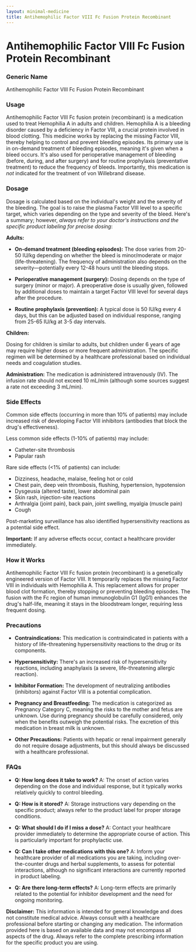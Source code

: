 ```yaml
---
layout: minimal-medicine
title: Antihemophilic Factor VIII Fc Fusion Protein Recombinant
---
```


# Antihemophilic Factor VIII Fc Fusion Protein Recombinant
### Generic Name
Antihemophilic Factor VIII Fc Fusion Protein Recombinant

### Usage

Antihemophilic Factor VIII Fc fusion protein (recombinant) is a medication used to treat Hemophilia A in adults and children.  Hemophilia A is a bleeding disorder caused by a deficiency in Factor VIII, a crucial protein involved in blood clotting. This medicine works by replacing the missing Factor VIII, thereby helping to control and prevent bleeding episodes.  Its primary use is in on-demand treatment of bleeding episodes, meaning it's given when a bleed occurs.  It's also used for perioperative management of bleeding (before, during, and after surgery) and for routine prophylaxis (preventative treatment) to reduce the frequency of bleeds.  Importantly, this medication is *not* indicated for the treatment of von Willebrand disease.


### Dosage

Dosage is calculated based on the individual's weight and the severity of the bleeding.  The goal is to raise the plasma Factor VIII level to a specific target, which varies depending on the type and severity of the bleed.  Here's a summary; however, *always refer to your doctor's instructions and the specific product labeling for precise dosing*:

**Adults:**

* **On-demand treatment (bleeding episodes):** The dose varies from 20-50 IU/kg depending on whether the bleed is minor/moderate or major (life-threatening).  The frequency of administration also depends on the severity—potentially every 12-48 hours until the bleeding stops.

* **Perioperative management (surgery):**  Dosing depends on the type of surgery (minor or major).  A preoperative dose is usually given, followed by additional doses to maintain a target Factor VIII level for several days after the procedure.

* **Routine prophylaxis (prevention):**  A typical dose is 50 IU/kg every 4 days, but this can be adjusted based on individual response, ranging from 25-65 IU/kg at 3-5 day intervals.

**Children:**

Dosing for children is similar to adults, but children under 6 years of age may require higher doses or more frequent administration.  The specific regimen will be determined by a healthcare professional based on individual needs and coagulation studies.


**Administration:**  The medication is administered intravenously (IV).  The infusion rate should not exceed 10 mL/min (although some sources suggest a rate not exceeding 3 mL/min).

### Side Effects

Common side effects (occurring in more than 10% of patients) may include increased risk of developing Factor VIII inhibitors (antibodies that block the drug's effectiveness).

Less common side effects (1-10% of patients) may include:

* Catheter-site thrombosis
* Papular rash

Rare side effects (<1% of patients) can include:

* Dizziness, headache, malaise, feeling hot or cold
* Chest pain, deep vein thrombosis, flushing, hypertension, hypotension
* Dysgeusia (altered taste), lower abdominal pain
* Skin rash, injection-site reactions
* Arthralgia (joint pain), back pain, joint swelling, myalgia (muscle pain)
* Cough

Post-marketing surveillance has also identified hypersensitivity reactions as a potential side effect.

**Important:** If any adverse effects occur, contact a healthcare provider immediately.

### How it Works

Antihemophilic Factor VIII Fc fusion protein (recombinant) is a genetically engineered version of Factor VIII. It temporarily replaces the missing Factor VIII in individuals with Hemophilia A. This replacement allows for proper blood clot formation, thereby stopping or preventing bleeding episodes.  The fusion with the Fc region of human immunoglobulin G1 (IgG1) enhances the drug's half-life, meaning it stays in the bloodstream longer, requiring less frequent dosing.


### Precautions

* **Contraindications:** This medication is contraindicated in patients with a history of life-threatening hypersensitivity reactions to the drug or its components.

* **Hypersensitivity:** There's an increased risk of hypersensitivity reactions, including anaphylaxis (a severe, life-threatening allergic reaction).

* **Inhibitor Formation:**  The development of neutralizing antibodies (inhibitors) against Factor VIII is a potential complication.

* **Pregnancy and Breastfeeding:**  The medication is categorized as Pregnancy Category C, meaning the risks to the mother and fetus are unknown.  Use during pregnancy should be carefully considered, only when the benefits outweigh the potential risks.  The excretion of this medication in breast milk is unknown.


* **Other Precautions:**  Patients with hepatic or renal impairment generally do not require dosage adjustments, but this should always be discussed with a healthcare professional.

### FAQs

* **Q: How long does it take to work?** A: The onset of action varies depending on the dose and individual response, but it typically works relatively quickly to control bleeding.

* **Q: How is it stored?** A: Storage instructions vary depending on the specific product; always refer to the product label for proper storage conditions.

* **Q: What should I do if I miss a dose?** A: Contact your healthcare provider immediately to determine the appropriate course of action.  This is particularly important for prophylactic use.

* **Q: Can I take other medications with this one?** A:  Inform your healthcare provider of all medications you are taking, including over-the-counter drugs and herbal supplements, to assess for potential interactions, although no significant interactions are currently reported in product labeling.

* **Q: Are there long-term effects?** A:  Long-term effects are primarily related to the potential for inhibitor development and the need for ongoing monitoring.

**Disclaimer:** This information is intended for general knowledge and does not constitute medical advice. Always consult with a healthcare professional before starting or changing any medication.  The information provided here is based on available data and may not encompass all aspects of the drug. Always refer to the complete prescribing information for the specific product you are using.
